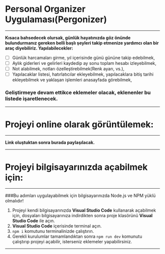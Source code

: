 # Personal Organizer Uygulaması(Pergonizer)

---

**Kısaca bahsedecek olursak, günlük hayatınızda göz önünde bulundurmanız gereken belli başlı şeyleri takip etmenize yardımcı olan bir araç diyebiliriz. Yapılabilecekler:**

- [ ] Günlük harcamaları girme, yıl içerisinde günü gününe takip edebilmek,
- [ ] Aylık giderleri ve gelirleri kaydedip ay sonu toplam hesabı izleyebilmek,
- [ ] Not alabilmek, notları özelleştirebilmek(Renk ayarı, vs.),
- [ ] Yapılacaklar listesi, hatırlatıcılar ekleyebilmek, yapılacaklara bitiş tarihi ekleyebilmek ve yaklaşan işlemleri anasayfada görebilmek,

### Geliştirmeye devam ettikce eklemeler olacak, eklenenler bu listede işaretlenecek.

---

# Projeyi online olarak görüntülemek:

---

**Link oluştuktan sonra burada paylaşılacak.**

---

# Projeyi bilgisayarınızda açabilmek için:

---

###Bu adımları uygulayabilmek için bilgisayarınızda Node.js ve NPM yüklü olmalıdır!

1. Projeyi kendi bilgisayarınızda **Visual Studio Code** kullanarak açabilmek için, dosyaları bilgisayarınıza indirdikten sonra proje klasörünü **Visual Studio Code** ile açın.
2. **Visual Studio Code** içerisinde terminal açın.
3. `npm i` komutunu terminalinizde çalıştırın.
4. Gerekli kurulumlar tamamlandıktan sonra `npm run dev` komunutu çalıştırıp projeyi açabilir, isterseniz eklemeler yapabilirsiniz.

---
